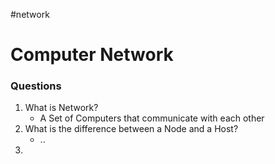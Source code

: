 #network
# Computer Network
### Questions

1. What is Network?
	* A Set of Computers that communicate with each other
2. What is the difference between a Node and a Host?
	* ..
3. 